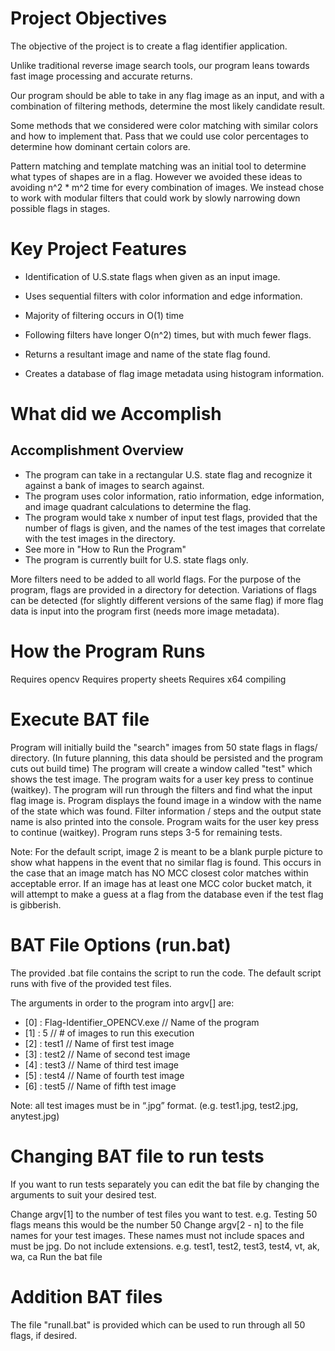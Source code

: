 # Project Objectives
The objective of the project is to create a flag identifier application.

Unlike traditional reverse image search tools, our program leans towards fast image processing and accurate returns.

Our program should be able to take in any flag image as an input, and with a combination of filtering methods, determine the most likely candidate result.

Some methods that we considered were color matching with similar colors and how to implement that. Pass that we could use color percentages to determine how dominant certain colors are.

Pattern matching and template matching was an initial tool to determine what types of shapes are in a flag. However we avoided these ideas to avoiding n^2 * m^2 time for every combination of images. We instead chose to work with modular filters that could work by slowly narrowing down possible flags in stages.
 
# Key Project Features
- Identification of U.S.state flags when given as an input image.

- Uses sequential filters with color information and edge information.

- Majority of filtering occurs in O(1) time

- Following filters have longer O(n^2) times, but with much fewer flags.

- Returns a resultant image and name of the state flag found.

- Creates a database of flag image metadata using histogram information.

# What did we Accomplish
## Accomplishment Overview
- The program can take in a rectangular U.S. state flag and recognize it against a bank of images to search against.
- The program uses color information, ratio information, edge information, and image quadrant calculations to determine the flag.
- The program would take x number of input test flags, provided that the number of flags is given, and the names of the test images that correlate with the test images in the directory.
- See more in "How to Run the Program"
- The program is currently built for U.S. state flags only.

More filters need to be added to all world flags. For the purpose of the program, flags are provided in a directory for detection. Variations of flags can be detected (for slightly different versions of the same flag) if more flag data is input into the program first (needs more image metadata).

# How the Program Runs
Requires opencv
Requires property sheets
Requires x64 compiling

# Execute BAT file
Program will initially build the "search" images from 50 state flags in flags/ directory. (In future planning, this data should be persisted and the program cuts out build time)
The program will create a window called "test" which shows the test image.
The program waits for a user key press to continue (waitkey).
The program will run through the filters and find what the input flag image is.
Program displays the found image in a window with the name of the state which was found.
Filter information / steps and the output state name is also printed into the console.
Program waits for the user key press to continue (waitkey).
Program runs steps 3-5 for remaining tests.

Note: For the default script, image 2 is meant to be a blank purple picture to show what happens in the event that no similar flag is found. This occurs in the case that an image match has NO MCC closest color matches within acceptable error. If an image has at least one MCC color bucket match, it will attempt to make a guess at a flag from the database even if the test flag is gibberish.

# BAT File Options (run.bat)
The provided .bat file contains the script to run the code. The default script runs with five of the provided test files.

The arguments in order to the program into argv[] are:

- [0] : Flag-Identifier_OPENCV.exe		// Name of the program
- [1] : 5						// # of images to run this execution
- [2] : test1					// Name of first test image
- [3] : test2					// Name of second test image
- [4] : test3					// Name of third test image
- [5] : test4					// Name of fourth test image
- [6] : test5					// Name of fifth test image

Note: all test images must be in “.jpg” format. (e.g. test1.jpg, test2.jpg, anytest.jpg)

# Changing BAT file to run tests
If you want to run tests separately you can edit the bat file by changing the arguments to suit your desired test.

Change argv[1] to the number of test files you want to test.
e.g. Testing 50 flags means this would be the number 50
Change argv[2 - n] to the file names for your test images. These names must not include spaces and must be jpg. Do not include extensions.
e.g. test1, test2, test3, test4, vt, ak, wa, ca
Run the bat file

# Addition BAT files
The file "runall.bat" is provided which can be used to run through all 50 flags, if desired.
